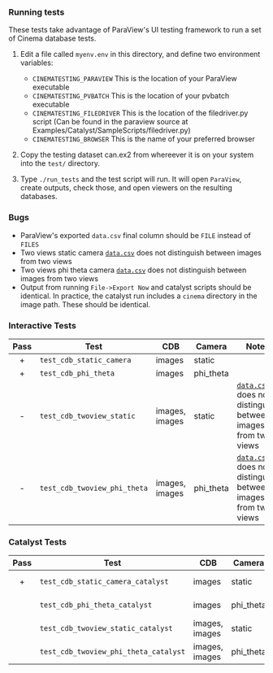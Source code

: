 ### Running tests

These tests take advantage of ParaView's UI testing framework to run a set of Cinema database tests.

1. Edit a file called ``myenv.env`` in this directory, and define two environment variables:
    - ``CINEMATESTING_PARAVIEW`` This is the location of your ParaView executable
    - ``CINEMATESTING_PVBATCH``  This is the location of your pvbatch executable
    - ``CINEMATESTING_FILEDRIVER``  This is the location of the filedriver.py script (Can be found in the paraview source at Examples/Catalyst/SampleScripts/filedriver.py)
    - ``CINEMATESTING_BROWSER``  This is the name of your preferred browser 

2. Copy the testing dataset can.ex2 from whereever it is on your system into the ``test/`` directory.

3. Type ``./run_tests`` and the test script will run. It will open ``ParaView``, create outputs, check those, and open viewers on the resulting databases.

### Bugs

- ParaView's exported ``data.csv`` final column should be ``FILE`` instead of ``FILES``
- Two views static camera [``data.csv``](results/twoviews.csv) does not distinguish between images from two views
- Two views phi theta camera [``data.csv``](results/twoviews_phitheta.csv) does not distinguish between images from two views
- Output from running ``File->Export Now`` and catalyst scripts should be identical. In practice, the catalyst run includes a ``cinema`` directory in the image path. These should be identical.

### Interactive Tests

| Pass | Test | CDB | Camera | Notes |
|:----:|------|-----|--------|-------|
| + | ``test_cdb_static_camera`` | images | static | |
| + | ``test_cdb_phi_theta`` | images | phi_theta | |
| - | ``test_cdb_twoview_static`` | images, images | static | [``data.csv``](results/twoviews.csv) does not distinguish between images from two views |
| - | ``test_cdb_twoview_phi_theta`` | images, images | phi_theta | [``data.csv``](results/twoviews_phitheta.csv) does not distinguish between images from two views |


### Catalyst Tests

| Pass   | Test                                      | CDB              | Camera      | Notes       |
| :----: | ----------------------------------------- | ---------------- | ----------- | ----------- |
| +      | ``test_cdb_static_camera_catalyst``       | images           | static      | one view    |
|        | ``test_cdb_phi_theta_catalyst``           | images           | phi_theta   | one view    |
|        | ``test_cdb_twoview_static_catalyst``      | images, images   | static      | two views   |
|        | ``test_cdb_twoview_phi_theta_catalyst``   | images, images   | phi_theta   | two views   |
